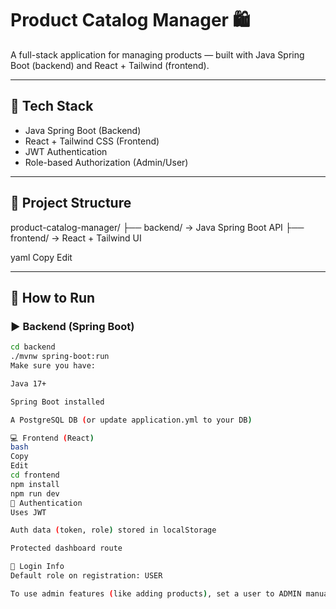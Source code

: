 # Product Catalog Manager 🛍️

A full-stack application for managing products — built with Java Spring Boot (backend) and React + Tailwind (frontend).

---

## 🔧 Tech Stack

- Java Spring Boot (Backend)
- React + Tailwind CSS (Frontend)
- JWT Authentication
- Role-based Authorization (Admin/User)

---

## 📁 Project Structure

product-catalog-manager/
├── backend/ → Java Spring Boot API
├── frontend/ → React + Tailwind UI

yaml
Copy
Edit

---

## 🧪 How to Run

### ▶️ Backend (Spring Boot)

```bash
cd backend
./mvnw spring-boot:run
Make sure you have:

Java 17+

Spring Boot installed

A PostgreSQL DB (or update application.yml to your DB)

💻 Frontend (React)
bash
Copy
Edit
cd frontend
npm install
npm run dev
🔐 Authentication
Uses JWT

Auth data (token, role) stored in localStorage

Protected dashboard route

👤 Login Info
Default role on registration: USER

To use admin features (like adding products), set a user to ADMIN manually in the DB.